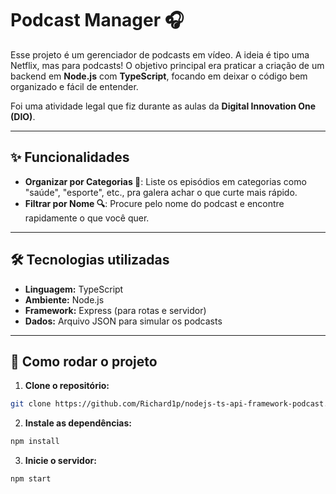 # Podcast Manager 🎧

Esse projeto é um gerenciador de podcasts em vídeo. A ideia é tipo uma Netflix, mas para podcasts! O objetivo principal era praticar a criação de um backend em **Node.js** com **TypeScript**, focando em deixar o código bem organizado e fácil de entender.

Foi uma atividade legal que fiz durante as aulas da **Digital Innovation One (DIO)**.

---

## ✨ Funcionalidades

- **Organizar por Categorias 📂**: Liste os episódios em categorias como "saúde", "esporte", etc., pra galera achar o que curte mais rápido.
- **Filtrar por Nome 🔍**: Procure pelo nome do podcast e encontre rapidamente o que você quer.

---

## 🛠️ Tecnologias utilizadas

- **Linguagem:** TypeScript
- **Ambiente:** Node.js
- **Framework:** Express (para rotas e servidor)
- **Dados:** Arquivo JSON para simular os podcasts

---

## 🚀 Como rodar o projeto

1. **Clone o repositório:**

```bash
git clone https://github.com/Richard1p/nodejs-ts-api-framework-podcast.git
```

2. **Instale as dependências:**
```bash
npm install
```

3. **Inicie o servidor:**

```bash
npm start
```


